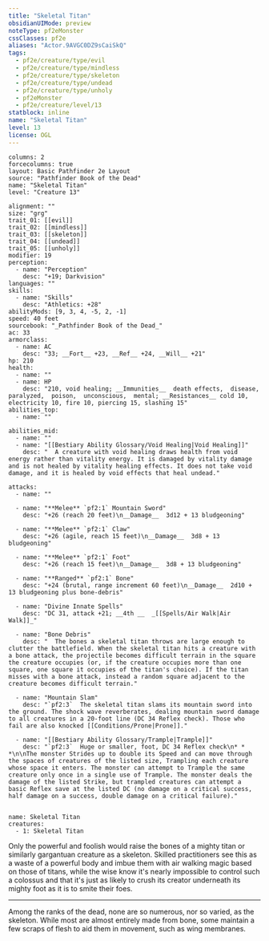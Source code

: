```yaml
---
title: "Skeletal Titan"
obsidianUIMode: preview
noteType: pf2eMonster
cssClasses: pf2e
aliases: "Actor.9AVGC0DZ9sCaiSkQ" 
tags:
  - pf2e/creature/type/evil
  - pf2e/creature/type/mindless
  - pf2e/creature/type/skeleton
  - pf2e/creature/type/undead
  - pf2e/creature/type/unholy
  - pf2eMonster
  - pf2e/creature/level/13
statblock: inline
name: "Skeletal Titan"
level: 13
license: OGL
---
```


```statblock
columns: 2
forcecolumns: true
layout: Basic Pathfinder 2e Layout
source: "Pathfinder Book of the Dead"
name: "Skeletal Titan"
level: "Creature 13"

alignment: ""
size: "grg"
trait_01: [[evil]]
trait_02: [[mindless]]
trait_03: [[skeleton]]
trait_04: [[undead]]
trait_05: [[unholy]]
modifier: 19
perception:
  - name: "Perception"
    desc: "+19; Darkvision"
languages: ""
skills:
  - name: "Skills"
    desc: "Athletics: +28"
abilityMods: [9, 3, 4, -5, 2, -1]
speed: 40 feet
sourcebook: "_Pathfinder Book of the Dead_"
ac: 33
armorclass:
  - name: AC
    desc: "33; __Fort__ +23, __Ref__ +24, __Will__ +21"
hp: 210
health:
  - name: ""
  - name: HP
    desc: "210, void healing; __Immunities__  death effects,  disease,  paralyzed,  poison,  unconscious,  mental; __Resistances__ cold 10, electricity 10, fire 10, piercing 15, slashing 15"
abilities_top:
  - name: ""

abilities_mid:
  - name: ""
  - name: "[[Bestiary Ability Glossary/Void Healing|Void Healing]]"
    desc: "  A creature with void healing draws health from void energy rather than vitality energy. It is damaged by vitality damage and is not healed by vitality healing effects. It does not take void damage, and it is healed by void effects that heal undead."

attacks:
  - name: ""

  - name: "**Melee** `pf2:1` Mountain Sword"
    desc: "+26 (reach 20 feet)\n__Damage__  3d12 + 13 bludgeoning"

  - name: "**Melee** `pf2:1` Claw"
    desc: "+26 (agile, reach 15 feet)\n__Damage__  3d8 + 13 bludgeoning"

  - name: "**Melee** `pf2:1` Foot"
    desc: "+26 (reach 15 feet)\n__Damage__  3d8 + 13 bludgeoning"

  - name: "**Ranged** `pf2:1` Bone"
    desc: "+24 (brutal, range increment 60 feet)\n__Damage__  2d10 + 13 bludgeoning plus bone-debris"

  - name: "Divine Innate Spells"
    desc: "DC 31, attack +21; __4th __  _[[Spells/Air Walk|Air Walk]]_"

  - name: "Bone Debris"
    desc: "  The bones a skeletal titan throws are large enough to clutter the battlefield. When the skeletal titan hits a creature with a bone attack, the projectile becomes difficult terrain in the square the creature occupies (or, if the creature occupies more than one square, one square it occupies of the titan's choice). If the titan misses with a bone attack, instead a random square adjacent to the creature becomes difficult terrain."

  - name: "Mountain Slam"
    desc: "`pf2:3`  The skeletal titan slams its mountain sword into the ground. The shock wave reverberates, dealing mountain sword damage to all creatures in a 20-foot line (DC 34 Reflex check). Those who fail are also knocked [[Conditions/Prone|Prone]]."

  - name: "[[Bestiary Ability Glossary/Trample|Trample]]"
    desc: "`pf2:3`  Huge or smaller, foot, DC 34 Reflex check\n* * *\n\nThe monster Strides up to double its Speed and can move through the spaces of creatures of the listed size, Trampling each creature whose space it enters. The monster can attempt to Trample the same creature only once in a single use of Trample. The monster deals the damage of the listed Strike, but trampled creatures can attempt a basic Reflex save at the listed DC (no damage on a critical success, half damage on a success, double damage on a critical failure)."
 
```

```encounter-table
name: Skeletal Titan
creatures:
  - 1: Skeletal Titan
```



Only the powerful and foolish would raise the bones of a mighty titan or similarly gargantuan creature as a skeleton. Skilled practitioners see this as a waste of a powerful body and imbue them with air walking magic based on those of titans, while the wise know it's nearly impossible to control such a colossus and that it's just as likely to crush its creator underneath its mighty foot as it is to smite their foes.

* * *

Among the ranks of the dead, none are so numerous, nor so varied, as the skeleton. While most are almost entirely made from bone, some maintain a few scraps of flesh to aid them in movement, such as wing membranes.
